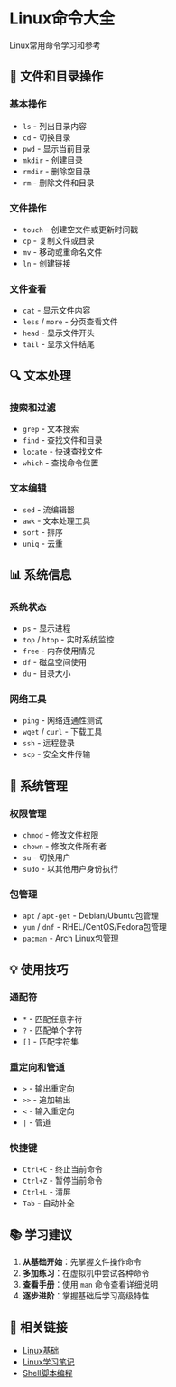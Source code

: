 # Linux命令大全

Linux常用命令学习和参考

## 📁 文件和目录操作

### 基本操作
- `ls` - 列出目录内容
- `cd` - 切换目录
- `pwd` - 显示当前目录
- `mkdir` - 创建目录
- `rmdir` - 删除空目录
- `rm` - 删除文件和目录

### 文件操作
- `touch` - 创建空文件或更新时间戳
- `cp` - 复制文件或目录
- `mv` - 移动或重命名文件
- `ln` - 创建链接

### 文件查看
- `cat` - 显示文件内容
- `less` / `more` - 分页查看文件
- `head` - 显示文件开头
- `tail` - 显示文件结尾

## 🔍 文本处理

### 搜索和过滤
- `grep` - 文本搜索
- `find` - 查找文件和目录
- `locate` - 快速查找文件
- `which` - 查找命令位置

### 文本编辑
- `sed` - 流编辑器
- `awk` - 文本处理工具
- `sort` - 排序
- `uniq` - 去重

## 📊 系统信息

### 系统状态
- `ps` - 显示进程
- `top` / `htop` - 实时系统监控
- `free` - 内存使用情况
- `df` - 磁盘空间使用
- `du` - 目录大小

### 网络工具
- `ping` - 网络连通性测试
- `wget` / `curl` - 下载工具
- `ssh` - 远程登录
- `scp` - 安全文件传输

## 🔧 系统管理

### 权限管理
- `chmod` - 修改文件权限
- `chown` - 修改文件所有者
- `su` - 切换用户
- `sudo` - 以其他用户身份执行

### 包管理
- `apt` / `apt-get` - Debian/Ubuntu包管理
- `yum` / `dnf` - RHEL/CentOS/Fedora包管理
- `pacman` - Arch Linux包管理

## 💡 使用技巧

### 通配符
- `*` - 匹配任意字符
- `?` - 匹配单个字符
- `[]` - 匹配字符集

### 重定向和管道
- `>` - 输出重定向
- `>>` - 追加输出
- `<` - 输入重定向
- `|` - 管道

### 快捷键
- `Ctrl+C` - 终止当前命令
- `Ctrl+Z` - 暂停当前命令
- `Ctrl+L` - 清屏
- `Tab` - 自动补全

## 📚 学习建议

1. **从基础开始**：先掌握文件操作命令
2. **多加练习**：在虚拟机中尝试各种命令
3. **查看手册**：使用 `man` 命令查看详细说明
4. **逐步进阶**：掌握基础后学习高级特性

## 🔗 相关链接

- [Linux基础](/linux/basics.html)
- [Linux学习笔记](/linux/notes/)
- [Shell脚本编程](/linux/scripting.html)

